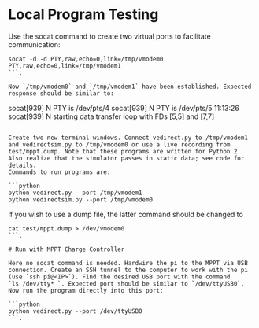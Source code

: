 # Local Program Testing
Use the socat command to create two virtual ports to facilitate communication:

```
socat -d -d PTY,raw,echo=0,link=/tmp/vmodem0 PTY,raw,echo=0,link=/tmp/vmodem1
```.

Now `/tmp/vmodem0` and `/tmp/vmodem1` have been established. Expected response should be similar to:

```
socat[939] N PTY is /dev/pts/4
socat[939] N PTY is /dev/pts/5
11:13:26 socat[939] N starting data transfer loop with FDs [5,5] and [7,7]
```

Create two new terminal windows. Connect vedirect.py to /tmp/vmodem1 and vedirectsim.py to /tmp/vmodem0 or use a live recording from test/mppt.dump. Note that these programs are written for Python 2. Also realize that the simulator passes in static data; see code for details.
Commands to run programs are:

```python
python vedirect.py --port /tmp/vmodem1
python vedirectsim.py --port /tmp/vmodem0
```

If you wish to use a dump file, the latter command should be changed to

```
cat test/mppt.dump > /dev/vmodem0
```.

# Run with MPPT Charge Controller

Here no socat command is needed. Hardwire the pi to the MPPT via USB connection. Create an SSH tunnel to the computer to work with the pi (use `ssh pi@<IP>`). Find the desired USB port with the command
`ls /dev/tty* `. Expected port should be similar to `/dev/ttyUSB0`. Now run the program directly into this port:

```python
python vedirect.py --port /dev/ttyUSB0
```.

